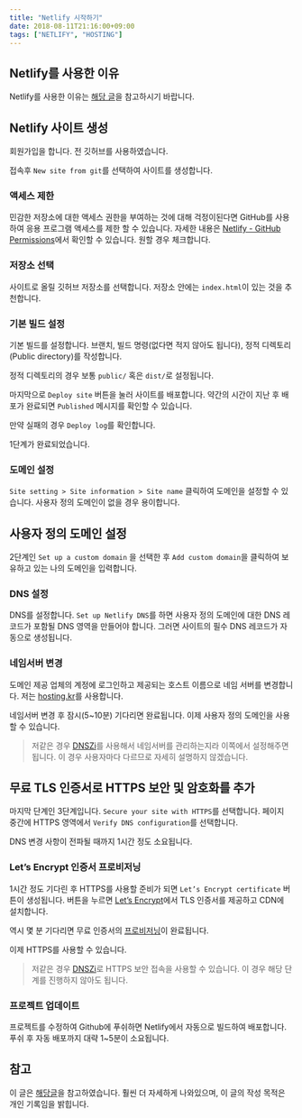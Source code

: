 ```yaml
---
title: "Netlify 시작하기"
date: 2018-08-11T21:16:00+09:00
tags: ["NETLIFY", "HOSTING"]
---
```


## Netlify를 사용한 이유
Netlify를 사용한 이유는 [해당 글](https://www.datanyze.com/market-share/paas/netlify-vs-heroku)을 참고하시기 바랍니다.

## Netlify 사이트 생성
회원가입을 합니다. 전 깃허브를 사용하였습니다.

접속후 `New site from git`를 선택하여 사이트를 생성합니다.

### 액세스 제한
민감한 저장소에 대한 액세스 권한을 부여하는 것에 대해 걱정이된다면 GitHub를 사용하여 응용 프로그램 액세스를 제한 할 수 있습니다.
자세한 내용은 [Netlify - GitHub Permissions](https://www.netlify.com/docs/github-permissions/)에서 확인할 수 있습니다.
원할 경우 체크합니다.

### 저장소 선택
사이트로 올릴 깃허브 저장소를 선택합니다.
저장소 안에는 `index.html`이 있는 것을 추천합니다.

### 기본 빌드 설정
기본 빌드를 설정합니다.
브랜치, 빌드 명령(없다면 적지 않아도 됩니다), 정적 디렉토리(Public directory)를 작성합니다.

정적 디렉토리의 경우 보통 `public/` 혹은 `dist/`로 설정됩니다.

마지막으로 `Deploy site` 버튼을 눌러 사이트를 배포합니다.
약간의 시간이 지난 후 배포가 완료되면 `Published` 메시지를 확인할 수 있습니다.

만약 실패의 경우 `Deploy log`를 확인합니다.

1단계가 완료되었습니다.

### 도메인 설정
`Site setting > Site information > Site name` 클릭하여 도메인을 설정할 수 있습니다.
사용자 정의 도메인이 없을 경우 용이합니다.

## 사용자 정의 도메인 설정
2단계인 `Set up a custom domain` 을 선택한 후 `Add custom domain`을 클릭하여 보유하고 있는 나의 도메인을 입력합니다.

### DNS 설정
DNS를 설정합니다. `Set up Netlify DNS`를 하면 사용자 정의 도메인에 대한 DNS  레코드가 포함될 DNS 영역을 만들어야 합니다. 그러면 사이트의 필수 DNS 레코드가 자동으로 생성됩니다.

### 네임서버 변경
도메인 제공 업체의 계정에 로그인하고 제공되는 호스트 이름으로 네임 서버를 변경합니다.
저는 [hosting.kr](https://www.hosting.kr/)를 사용합니다.

네임서버 변경 후 잠시(5~10분) 기다리면 완료됩니다.
이제 사용자 정의 도메인을 사용할 수 있습니다.

>저같은 경우 [DNSZi](https://dnszi.com)를 사용해서 네임서버를 관리하는지라 이쪽에서 설정해주면 됩니다. 이 경우 사용자마다 다르므로 자세히 설명하지 않겠습니다.

## 무료 TLS 인증서로 HTTPS 보안 및 암호화를 추가
마지막 단계인 3단계입니다. `Secure your site with HTTPS`를 선택합니다.
페이지 중간에 HTTPS 영역에서 `Verify DNS configuration`를 선택합니다.

DNS 변경 사항이 전파될 때까지 1시간 정도 소요됩니다.

### Let’s Encrypt 인증서 프로비저닝
1시간 정도 기다린 후 HTTPS를 사용할 준비가 되면 `Let’s Encrypt certificate` 버튼이 생성됩니다. 버튼을 누르면 [Let’s Encrypt](https://letsencrypt.org/)에서 TLS 인증서를 제공하고 CDN에 설치합니다.

역시 몇 분 기다리면 무료 인증서의 [프로비저닝](https://ko.wikipedia.org/wiki/%ED%94%84%EB%A1%9C%EB%B9%84%EC%A0%80%EB%8B%9D)이 완료됩니다.

이제 HTTPS를 사용할 수 있습니다.

>저같은 경우 [DNSZi](https://dnszi.com)로 HTTPS 보안 접속을 사용할 수 있습니다. 이 경우 해당 단계를 진행하지 않아도 됩니다.

### 프로젝트 업데이트
프로젝트를 수정하여 Github에 푸쉬하면 Netlify에서 자동으로 빌드하여 배포합니다. 푸쉬 후 자동 배포까지 대략 1~5분이 소요됩니다.

## 참고
이 글은 [해당글](https://heropy.blog/2017/09/30/markdown/)을 참고하였습니다. 훨씬 더 자세하게 나와있으며, 이 글의 작성 목적은 개인 기록임을 밝힙니다.
